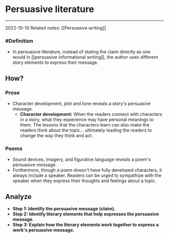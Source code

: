 # Persuasive literature
---
2022-10-10
Related notes: [[Persuasive writing]]

### #Definition
- In persuasive literature, instead of stating the claim directly as one would in [[persuasive informational writing]], the author uses different story elements to express their message.

## How?
### Prose
- Character development, plot and tone reveals a story's persuasive message.
	- **Character development:** When the readers connect with characters in a story, what they experience may have personal meanings to them. The lessons that the characters learn can also make the readers think about the topic... ultimately leading the readers to change the way they think and act.
### Poems
- Sound devices, imagery, and figurative language reveals a poem's persuasive message.
- Furthermore, though a poem doesn't have fully developed characters, it always include a speaker. Readers can be urged to sympathize with the speaker when they express their thoughts and feelings about a topic.

## Analyze
- **Step 1: Identify the persuasive message (claim).**
- **Step 2: Identify literary elements that help expresses the persuasive message.**
- **Step 3: Explain how the literary elements work together to express a work's persuasive message.**
